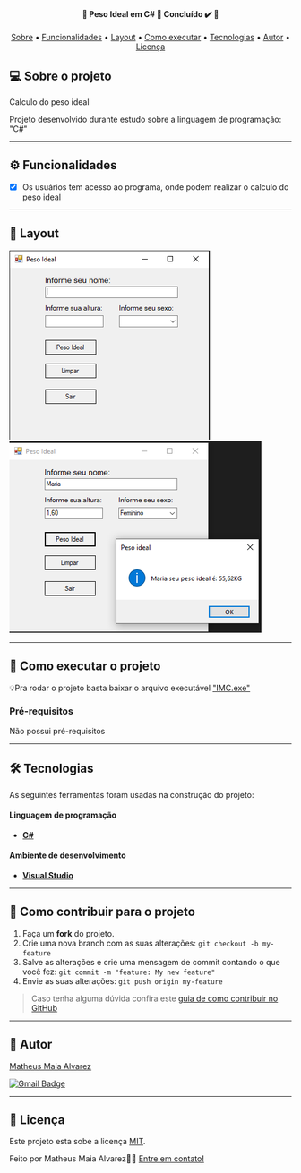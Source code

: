 <h4 align="center"> 
	🚧  Peso Ideal em C# 🚀 Concluído ✔️ 🚧
</h4>

<p align="center">
 <a href="#-sobre-o-projeto">Sobre</a> •
 <a href="#-Funcionalidades">Funcionalidades</a> •
 <a href="#-layout">Layout</a> • 
 <a href="#-como-executar-o-projeto">Como executar</a> • 
 <a href="#-tecnologias">Tecnologias</a> • 
 <a href="#-autor">Autor</a> • 
 <a href="#user-content--licença">Licença</a>
</p>


## 💻 Sobre o projeto

Calculo do peso ideal

Projeto desenvolvido durante estudo sobre a linguagem de programação: "C#"

---

## ⚙️ Funcionalidades

- [x] Os usuários tem acesso ao programa, onde podem realizar o calculo do peso ideal

---

## 🎨 Layout
![Peso 1](https://github.com/MatheusAlvarez/Peso-Ideal-CSharp/blob/main/_assets/Peso1.PNG)
![Peso 2](https://github.com/MatheusAlvarez/Peso-Ideal-CSharp/blob/main/_assets/Peso2.PNG)

---

## 🚀 Como executar o projeto

💡Pra rodar o projeto basta baixar o arquivo executável ["IMC.exe"](https://github.com/MatheusAlvarez/Peso-Ideal-CSharp/blob/main/Peso_ideal/IMC/bin/Debug/IMC.exe)

### Pré-requisitos

Não possui pré-requisitos

---

## 🛠 Tecnologias

As seguintes ferramentas foram usadas na construção do projeto:

#### **Linguagem de programação**

-   **[C#](https://docs.microsoft.com/pt-br/dotnet/csharp/)**


#### **Ambiente de desenvolvimento**

-   **[Visual Studio](https://visualstudio.microsoft.com)**

---

## 💪 Como contribuir para o projeto

1. Faça um **fork** do projeto.
2. Crie uma nova branch com as suas alterações: `git checkout -b my-feature`
3. Salve as alterações e crie uma mensagem de commit contando o que você fez: `git commit -m "feature: My new feature"`
4. Envie as suas alterações: `git push origin my-feature`
> Caso tenha alguma dúvida confira este [guia de como contribuir no GitHub](./CONTRIBUTING.md)

---

## 🦸 Autor

<a href="https://br.linkedin.com/in/matheus-maia-alvarez-">
Matheus Maia Alvarez</a>
 <br />
 
[![Gmail Badge](https://img.shields.io/badge/-mthalvarez2005@gmail.com-c14438?style=flat-square&logo=Gmail&logoColor=white&link=mailto:mthalvarez2005@gmail.com)](mailto:mthalvarez2005@gmail.com)

---

## 📝 Licença

Este projeto esta sobe a licença [MIT](./LICENSE).

Feito por Matheus Maia Alvarez👋🏽 [Entre em contato!](https://br.linkedin.com/in/matheus-maia-alvarez-)
